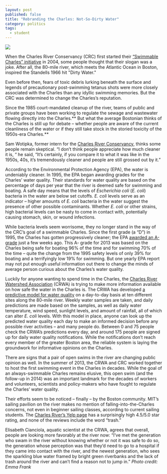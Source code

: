 ```yaml
---
layout: post
published: false
title: "Rebranding the Charles: Not-So-Dirty Water"
category: politics
tags: 
  - student
---
```


![](http://i.imgur.com/7X2jvJ9.jpg)

When the Charles River Conservancy (CRC) first started their [“Swimmable Charles” initiative](http://www.thecharles.org/projects-and-programs/swimmable-charles/) in 2004, some people thought that their slogan was a joke. After all, the 80-mile river, which meets the Atlantic Ocean in Boston, inspired the Standells 1966 hit "Dirty Water." 

Even before then, fears of toxic debris lurking beneath the surface and legends of precautionary post-swimming tetanus shots were more closely associated with the Charles than any idyllic swimming memories. But the CRC was determined to change the Charles’s reputation.

Since the 1985 court-mandated cleanup of the river, teams of public and private groups have been working to regulate the sewage and wastewater flowing directly into the Charles.** But what the average Bostonian thinks of the Charles is still up for debate – whether people are aware of the current cleanliness of the water or if they still take stock in the storied toxicity of the 1950s-era Charles.** 

Sam Wotipka, former intern for the [Charles River Conservancy](http://www.thecharles.org/), thinks some people remain skeptical. “I don’t think people appreciate how much cleaner it is, “ he said, “It’s certainly, if you compare it to what it was like in the 1950s, 40s, it’s tremendously cleaner and people are still grossed out by it.” 

According to the Environmental Protection Agency (EPA), the water is undeniably cleaner. In 1995, the EPA began awarding grades for the Charles’ water quality. Their standards for water quality are based on the percentage of days per year that the river is deemed safe for swimming and boating. A safe day means that the levels of _Escherichia coli_ (_E. coli_) bacteria in the water are below set cutoffs. _E. coli_ levels serve as an indicator – higher amounts of _E. coli_ bacteria in the water suggest the presence of other possible contaminants. Whether _E. coli_ or other strains, high bacterial levels can be nasty to come in contact with, potentially causing stomach, skin, or wound infections. 

While bacteria levels seem worrisome, they no longer stand in the way of the CRC’s goal of a swimmable Charles. Since the first grade (a “D”) in 1995, the Charles has gotten progressively cleaner; the EPA [awarded an A- grade](http://www.epa.gov/region1/charles/reportcards.html) just a few weeks ago. This A- grade for 2013 was based on the Charles being safe for boating 96% of the time and for swimming 70% of the time – quite the change from the 1995 safety levels of only 39% for boating and a terrifyingly low 19% for swimming. But one yearly EPA report may not put enough useful information out there to change the minds of average person curious about the Charles’s water quality.

Luckily for anyone wanting to spend time in the Charles, the [Charles River Watershed Association](http://www.crwa.org/) (CRWA) is trying to make more information available on how safe the water in the Charles is. The CRWA has developed [a predictive model for water quality](http://www.crwa.org/fieldscience/water-quality-notification) on a day-to-day basis at ten different sites along the 80-mile river. Weekly water samples are taken, and daily predictions are made based on the samples, as well as daily water temperature, wind speed, sunlight levels, and amount of rainfall, all of which can alter _E. coli_ levels. With this model in place, anyone can look up the predicted water quality each day to make an informed decision before any possible river activities – and many people do. Between 0 and 75 people check the CRWA’s predictions every day, and around 175 people are signed up for daily water quality notifications. While the notifications don’t reach every member of the greater Boston area, the reliable system is laying the groundwork for informative opinions on the Charles. 

There are signs that a pair of open swims in the river are changing public opinion as well. In the summer of 2013, the CRWA and CRC worked together to host the first swimming event in the Charles in decades. While the goal of an always-swimmable Charles remains elusive, this open swim (and the follow-up in 2014) was an important landmark for the decades of workers and volunteers, scientists and policy-makers who have fought to regulate the Charles’ water quality. 

Their efforts seem to be noticed – finally – by the Boston community. MIT’s sailing pavilion on the river makes no mention of falling-into-the-Charles concerns, not even in beginner sailing classes, according to current sailing students. The [Charles River’s Yelp page](http://www.yelp.com/biz/the-charles-river-boston) has a surprisingly high 4.5/5.0 star rating, and none of the reviews include the word “trash.” 

Elisabeth Cianciola, aquatic scientist at the CRWA, agrees that overall, people are looking more favorably at the river now: “I’ve met the generation who swam in the river without knowing whether or not it was safe to do so, the generation whose perception was that they’d need to go to a hospital if they came into contact with the river, and the newest generation, who sees the sparkling blue water framed by bright green riverbanks and the lack of trash around the river and can’t find a reason not to jump in.”
_Photo credit: Emma Frank_